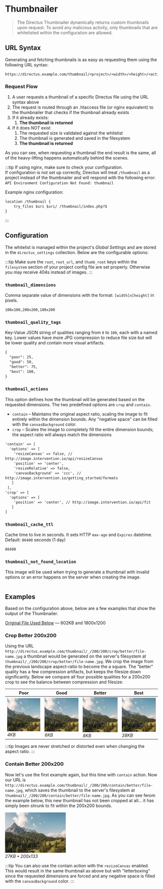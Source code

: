 # Thumbnailer

> The Directus Thumbnailer dynamically returns custom thumbnails upon request. To avoid any malicious activity, only thumbnails that are whitelisted within the configuration are allowed.

## URL Syntax

Generating and fetching thumbnails is as easy as requesting them using the following URL syntax:

```url
https://directus.example.com/thumbnail/<project>/<width>/<height>/<action>/<quality>/<filename>
```

### Request Flow

1. A user requests a thumbnail of a specific Directus file using the URL syntax above
2. The request is routed through an .htaccess file (or nginx equivalent) to the thumbnailer that checks if the thumbnail already exists
3. If it already exists:
    1. **The thumbnail is returned**
4. If it does _NOT_ exist
    1. The requested size is validated against the whitelist
    2. The thumbnail is generated and saved in the filesystem
    3. **The thumbnail is returned**

As you can see, when requesting a thumbnail the end result is the same, all of the heavy-lifting happens automatically behind the scenes.

:::tip
If using nginx, make sure to check your configuration.  
If configuration is not set up correctly, Directus will treat `/thumbnail` as a project instead of the thumbnailer and will respond with the following error: 
`API Environment Configuration Not Found: thumbnail`

Example nginx configuration:
```
location /thumbnail {
    try_files $uri $uri/ /thumbnail/index.php?$
}
```
:::

## Configuration

The whitelist is managed within the project's _Global Settings_ and are stored in the `directus_settings` collection. Below are the configurable options:

:::tip
Make sure the `root`, `root_url`, and `thumb_root` keys within the `filesystem` section of your project config file are set properly. Otherwise you may receive 404s instead of images.
:::

### `thumbnail_dimensions`

Comma separate value of dimensions with the format: `[width]x[height]` in pixels.

```
100x100,200x200,100x200
```

### `thumbnail_quality_tags`

Key-Value JSON string of qualities ranging from `0` to `100`, each with a named key. Lower values have more JPG compression to reduce file size but will be lower quality and contain more visual artifacts.

```
{
  "poor": 25,
  "good": 50,
  "better": 75,
  "best": 100,
}
```

### `thumbnail_actions`

This option defines how the thumbnail will be generated based on the requested dimensions. The two predefined options are `crop` and `contain`.

* `contain` – Maintains the original aspect ratio, scaling the image to fit entirely within the dimension bounds. Any "negative space" can be filled with the `canvasBackground` color.
* `crop` –  Scales the image to completely fill the entire dimension bounds; the aspect ratio will always match the dimensions

```
'contain' => [
  'options' => [
    'resizeCanvas' => false, // http://image.intervention.io/api/resizeCanvas
    'position' => 'center',
    'resizeRelative' => false,
    'canvasBackground' => 'ccc', // http://image.intervention.io/getting_started/formats
   ]
 ],
'crop' => [
  'options' => [
    'position' => 'center', // http://image.intervention.io/api/fit
   ]
]
```

### `thumbnail_cache_ttl`

Cache time to live in seconds. It sets HTTP `max-age` and `Expires` datetime. Default: `86400` seconds (1 day)

```
86400
```

### `thumbnail_not_found_location`

This image will be used when trying to generate a thumbnail with invalid options or an error happens on the server when creating the image.

```

```

## Examples

Based on the configuration above, below are a few examples that show the output of the Thumbnailer.

[Original File Used Below](../img/thumbnailer/original.jpg) — 602KB and 1800x1200

### Crop Better 200x200

Using the URL `http://directus.example.com/thumbnail/_/200/200/crop/better/file-name.jpg` a thumbnail would be generated on the server's filesystem at `thumbnail/_/200/200/crop/better/file-name.jpg`. We crop the image from the previous landscape aspect-ratio to become the a square. The "better" quality has a few compression artifacts, but keeps the filesize down significantly. Below we compare all four possible qualities for a 200x200 crop to see the balance between compression and filesize:

| Poor | Good | Better | Best |
|------|------|--------|------|
| ![Poor](../img/thumbnailer/200-200-crop-poor.jpg)<br>_4KB_ | ![Good](../img/thumbnailer/200-200-crop-good.jpg)<br>_6KB_ | ![Better](../img/thumbnailer/200-200-crop-better.jpg)<br>_8KB_ | ![Best](../img/thumbnailer/200-200-crop-best.jpg)<br>_38KB_ |

:::tip
Images are never stretched or distorted even when changing the aspect ratio.
:::

### Contain Better 200x200

Now let's use the first example again, but this time with `contain` action. Now our URL is `http://directus.example.com/thumbnail/_/200/200/contain/better/file-name.jpg`, which saves the thumbnail to the server's filesystem at `thumbnail/_/200/200/contain/better/file-name.jpg`. As you can see ferom the example below, this new thumbnail has not been cropped at all... it has simply been shrunk to fit within the 200x200 bounds.

![Contain](../img/thumbnailer/200-200-contain-better.jpg)<br>_27KB • 200x133_

:::tip
You can also use the contain action with the `resizeCanvas` enabled. This would result in the same thumbnail as above but with "letterboxing" since the requested dimensions are forced and any negative space is filled with the `canvasBackground` color.
:::
